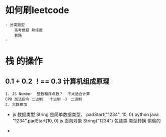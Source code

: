 # 如何刷leetcode 
    - 分类题型
        高考做题 熟练度 
        套路 
    - 

#  栈 的操作 

## 0.1 + 0.2 ！== 0.3   计算机组成原理　
    1. JS Number  整数和浮点数？  不太适合计算 
    CPU 加法指令 二进制   十进制 -》　二进制　
    2. 大数相加

- js 数据类型  String 是简单数据类型， 
    padStart("1234", 10, 0)  python java 
    "1234".padStart(10, 0)  js   面向对象 
    String("1234") 包装类 类型转换  偷偷的

- 


